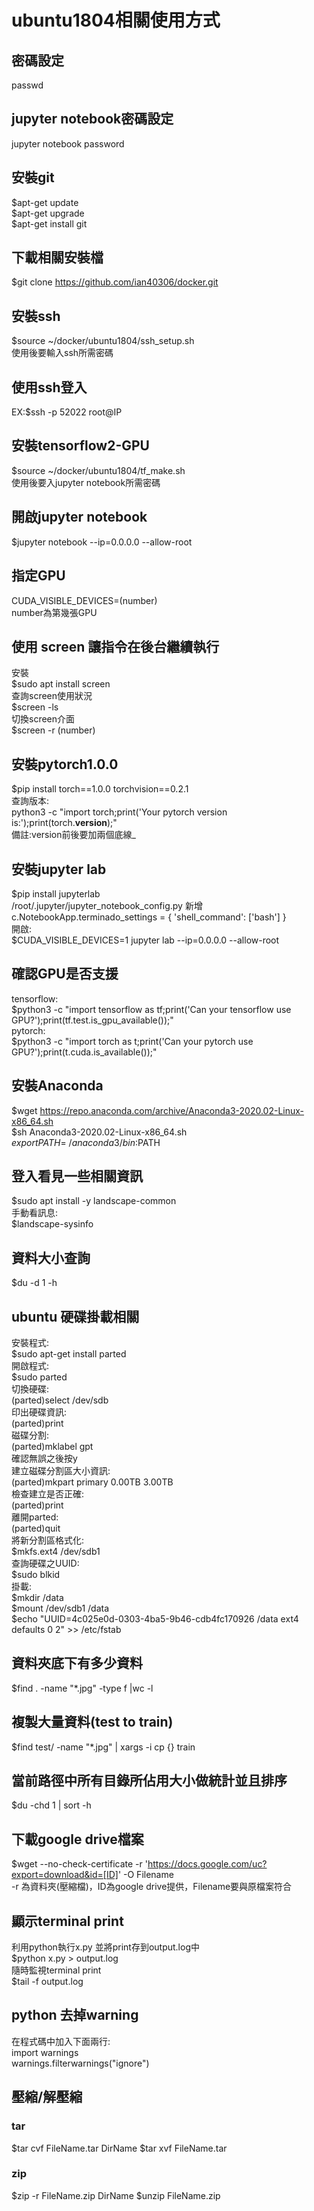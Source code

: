 # ubuntu1804相關使用方式
## 密碼設定
passwd
## jupyter notebook密碼設定
jupyter notebook password
## 安裝git
$apt-get update  
$apt-get upgrade  
$apt-get install git
## 下載相關安裝檔
$git clone https://github.com/ian40306/docker.git
## 安裝ssh
$source ~/docker/ubuntu1804/ssh_setup.sh  
使用後要輸入ssh所需密碼  
## 使用ssh登入
EX:$ssh -p 52022 root@IP
## 安裝tensorflow2-GPU
$source ~/docker/ubuntu1804/tf_make.sh  
使用後要入jupyter notebook所需密碼
## 開啟jupyter notebook
$jupyter notebook --ip=0.0.0.0 --allow-root
## 指定GPU
CUDA_VISIBLE_DEVICES=(number)  
number為第幾張GPU
## 使用 screen 讓指令在後台繼續執行
安裝  
$sudo apt install screen  
查詢screen使用狀況  
$screen -ls  
切換screen介面  
$screen -r (number)  
## 安裝pytorch1.0.0
$pip install torch==1.0.0 torchvision==0.2.1  
查詢版本:  
python3 -c "import torch;print('Your pytorch version is:');print(torch.__version__);"  
備註:version前後要加兩個底線_
## 安裝jupyter lab
$pip install jupyterlab  
/root/.jupyter/jupyter_notebook_config.py 新增c.NotebookApp.terminado_settings = { 'shell_command': ['bash'] }  
開啟:  
$CUDA_VISIBLE_DEVICES=1 jupyter lab --ip=0.0.0.0 --allow-root 
## 確認GPU是否支援
tensorflow:  
$python3 -c "import tensorflow as tf;print('Can your tensorflow use GPU?');print(tf.test.is_gpu_available());"  
pytorch:  
$python3 -c "import torch as t;print('Can your pytorch use GPU?');print(t.cuda.is_available());"  
## 安裝Anaconda
$wget https://repo.anaconda.com/archive/Anaconda3-2020.02-Linux-x86_64.sh  
$sh Anaconda3-2020.02-Linux-x86_64.sh  
$export PATH=~/anaconda3/bin:$PATH  
## 登入看見一些相關資訊
$sudo apt install -y landscape-common  
手動看訊息:  
$landscape-sysinfo
## 資料大小查詢
$du -d 1 -h  
## ubuntu 硬碟掛載相關
安裝程式:  
$sudo apt-get install parted  
開啟程式:  
$sudo parted  
切換硬碟:  
(parted)select /dev/sdb  
印出硬碟資訊:  
(parted)print  
磁碟分割:  
(parted)mklabel gpt  
確認無誤之後按y  
建立磁碟分割區大小資訊:  
(parted)mkpart primary 0.00TB 3.00TB  
檢查建立是否正確:  
(parted)print  
離開parted:  
(parted)quit  
將新分割區格式化:  
$mkfs.ext4 /dev/sdb1  
查詢硬碟之UUID:  
$sudo blkid  
掛載:  
$mkdir /data  
$mount /dev/sdb1 /data  
$echo "UUID=4c025e0d-0303-4ba5-9b46-cdb4fc170926 /data          ext4    defaults        0       2" >> /etc/fstab
## 資料夾底下有多少資料
$find . -name "*.jpg" -type f |wc -l
## 複製大量資料(test to train)
$find test/ -name "*.jpg" | xargs -i cp {} train
## 當前路徑中所有目錄所佔用大小做統計並且排序
$du -chd 1 | sort -h
## 下載google drive檔案
$wget --no-check-certificate -r 'https://docs.google.com/uc?export=download&id=[ID]' -O Filename  
-r 為資料夾(壓縮檔)，ID為google drive提供，Filename要與原檔案符合
## 顯示terminal print
利用python執行x.py 並將print存到output.log中  
$python x.py > output.log  
隨時監視terminal print  
$tail -f output.log
## python 去掉warning
在程式碼中加入下面兩行:  
import warnings  
warnings.filterwarnings("ignore")
## 壓縮/解壓縮
### tar
$tar cvf FileName.tar DirName
$tar xvf FileName.tar
### zip
$zip -r FileName.zip DirName
$unzip FileName.zip
